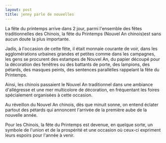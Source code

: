 ```yaml
---
layout: post
title: jenny parle de nouvelles
---
```


La fête du printemps arrive dans 2 jour, parmi l'ensemble des fêtes traditionnelles des Chinois, la fête du Printemps (Nouvel An chinois)est sans aucun doute la plus importante.

Jadis, à l'occasion de cette fête, il était monnaie courante de voir, dans les agglomérations urbaines grandes et petites comme dans les campagnes, les gens se procurent des estampes de Nouvel An, du papier découpé pour la décoration des fenêtres ou des battants de porte, des lampions, des pétards, des masques peints, des sentences parallèlles rappelant la fête du Printemps.

Ainsi, les chinois passaient le Nouvel An traditionnel dans une ambiance d'allégresse et une mer multicolore de décoration, en fréquentant les foires spécialement organisées à cette occasion.

Au réveillon du Nouvel An chinois, dès que minuit sonne, on entend éclater partout des pétards qui annoncent l'arrivée de la première aube de la nouvelle année.

Pour les Chinois, la fête du Printemps est devenue, en quelque sorte, un symbole de l'union et de la prospérité et une occasion où ceux-ci expriment leurs espoirs pour l'année à venir.

 
